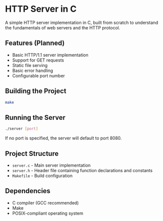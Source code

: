 # HTTP Server in C

A simple HTTP server implementation in C, built from scratch to understand the fundamentals of web servers and the HTTP protocol.

## Features (Planned)
- Basic HTTP/1.1 server implementation
- Support for GET requests
- Static file serving
- Basic error handling
- Configurable port number

## Building the Project
```bash
make
```

## Running the Server
```bash
./server [port]
```
If no port is specified, the server will default to port 8080.

## Project Structure
- `server.c` - Main server implementation
- `server.h` - Header file containing function declarations and constants
- `Makefile` - Build configuration

## Dependencies
- C compiler (GCC recommended)
- Make
- POSIX-compliant operating system
